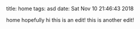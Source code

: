 title: home
tags: asd
date: Sat Nov 10 21:46:43 2018

home hopefully hi this is an edit! this is another edit!
